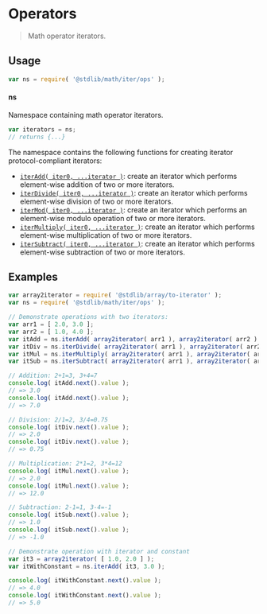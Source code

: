 <!--

@license Apache-2.0

Copyright (c) 2020 The Stdlib Authors.

Licensed under the Apache License, Version 2.0 (the "License");
you may not use this file except in compliance with the License.
You may obtain a copy of the License at

   http://www.apache.org/licenses/LICENSE-2.0

Unless required by applicable law or agreed to in writing, software
distributed under the License is distributed on an "AS IS" BASIS,
WITHOUT WARRANTIES OR CONDITIONS OF ANY KIND, either express or implied.
See the License for the specific language governing permissions and
limitations under the License.

-->

# Operators

> Math operator iterators.

<section class="usage">

## Usage

```javascript
var ns = require( '@stdlib/math/iter/ops' );
```

#### ns

Namespace containing math operator iterators.

```javascript
var iterators = ns;
// returns {...}
```

The namespace contains the following functions for creating iterator protocol-compliant iterators:

<!-- <toc pattern="*"> -->

<div class="namespace-toc">

-   <span class="signature">[`iterAdd( iter0, ...iterator )`][@stdlib/math/iter/ops/add]</span><span class="delimiter">: </span><span class="description">create an iterator which performs element-wise addition of two or more iterators.</span>
-   <span class="signature">[`iterDivide( iter0, ...iterator )`][@stdlib/math/iter/ops/divide]</span><span class="delimiter">: </span><span class="description">create an iterator which performs element-wise division of two or more iterators.</span>
-   <span class="signature">[`iterMod( iter0, ...iterator )`][@stdlib/math/iter/ops/mod]</span><span class="delimiter">: </span><span class="description">create an iterator which performs an element-wise modulo operation of two or more iterators.</span>
-   <span class="signature">[`iterMultiply( iter0, ...iterator )`][@stdlib/math/iter/ops/multiply]</span><span class="delimiter">: </span><span class="description">create an iterator which performs element-wise multiplication of two or more iterators.</span>
-   <span class="signature">[`iterSubtract( iter0, ...iterator )`][@stdlib/math/iter/ops/subtract]</span><span class="delimiter">: </span><span class="description">create an iterator which performs element-wise subtraction of two or more iterators.</span>

</div>

<!-- </toc> -->

</section>

<!-- /.usage -->

<section class="examples">

## Examples

<!-- eslint no-undef: "error" -->

```javascript
var array2iterator = require( '@stdlib/array/to-iterator' );
var ns = require( '@stdlib/math/iter/ops' );

// Demonstrate operations with two iterators:
var arr1 = [ 2.0, 3.0 ];
var arr2 = [ 1.0, 4.0 ];
var itAdd = ns.iterAdd( array2iterator( arr1 ), array2iterator( arr2 ) );
var itDiv = ns.iterDivide( array2iterator( arr1 ), array2iterator( arr2 ) );
var itMul = ns.iterMultiply( array2iterator( arr1 ), array2iterator( arr2 ) );
var itSub = ns.iterSubtract( array2iterator( arr1 ), array2iterator( arr2 ) );

// Addition: 2+1=3, 3+4=7
console.log( itAdd.next().value );
// => 3.0
console.log( itAdd.next().value );
// => 7.0

// Division: 2/1=2, 3/4=0.75
console.log( itDiv.next().value );
// => 2.0
console.log( itDiv.next().value );
// => 0.75

// Multiplication: 2*1=2, 3*4=12
console.log( itMul.next().value );
// => 2.0
console.log( itMul.next().value );
// => 12.0

// Subtraction: 2-1=1, 3-4=-1
console.log( itSub.next().value );
// => 1.0
console.log( itSub.next().value );
// => -1.0

// Demonstrate operation with iterator and constant
var it3 = array2iterator( [ 1.0, 2.0 ] );
var itWithConstant = ns.iterAdd( it3, 3.0 );

console.log( itWithConstant.next().value );
// => 4.0
console.log( itWithConstant.next().value );
// => 5.0
```

</section>

<!-- /.examples -->

<!-- Section for related `stdlib` packages. Do not manually edit this section, as it is automatically populated. -->

<section class="related">

</section>

<!-- /.related -->

<!-- Section for all links. Make sure to keep an empty line after the `section` element and another before the `/section` close. -->

<section class="links">

<!-- <toc-links> -->

[@stdlib/math/iter/ops/add]: https://github.com/stdlib-js/math/tree/main/iter/ops/add

[@stdlib/math/iter/ops/divide]: https://github.com/stdlib-js/math/tree/main/iter/ops/divide

[@stdlib/math/iter/ops/mod]: https://github.com/stdlib-js/math/tree/main/iter/ops/mod

[@stdlib/math/iter/ops/multiply]: https://github.com/stdlib-js/math/tree/main/iter/ops/multiply

[@stdlib/math/iter/ops/subtract]: https://github.com/stdlib-js/math/tree/main/iter/ops/subtract

<!-- </toc-links> -->

</section>

<!-- /.links -->

